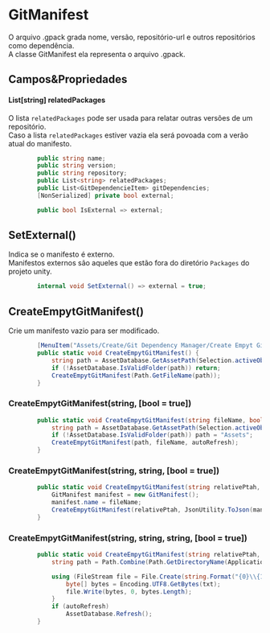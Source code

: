 # GitManifest
O arquivo .gpack grada nome, versão, repositório-url e outros repositórios como dependência.<br/>
A classe GitManifest ela representa o arquivo .gpack.
## Campos&Propriedades
#### List[string] relatedPackages
O lista `relatedPackages` pode ser usada para relatar outras versões de um repositório.<br/>
Caso a lista `relatedPackages` estiver vazia ela será povoada com a verão atual do manifesto.
```c#
        public string name;
        public string version;
        public string repository;
        public List<string> relatedPackages;
        public List<GitDependencieItem> gitDependencies;
        [NonSerialized] private bool external;

        public bool IsExternal => external;
```
## SetExternal()
Indica se o manifesto é externo.<br/>
Manifestos externos são aqueles que estão fora do diretório `Packages` do projeto unity.
```c#
        internal void SetExternal() => external = true;
```
## CreateEmpytGitManifest()
Crie um manifesto vazio para ser modificado.
```c#
        [MenuItem("Assets/Create/Git Dependency Manager/Create Empyt GitManifest")]
        public static void CreateEmpytGitManifest() {
            string path = AssetDatabase.GetAssetPath(Selection.activeObject);
            if (!AssetDatabase.IsValidFolder(path)) return;
            CreateEmpytGitManifest(Path.GetFileName(path));
        }
```
### CreateEmpytGitManifest(string, [bool = true])
```c#
        public static void CreateEmpytGitManifest(string fileName, bool autoRefresh = true) {
            string path = AssetDatabase.GetAssetPath(Selection.activeObject);
            if (!AssetDatabase.IsValidFolder(path)) path = "Assets";
            CreateEmpytGitManifest(path, fileName, autoRefresh);
        }
```
### CreateEmpytGitManifest(string, string, [bool = true])
```c#
        public static void CreateEmpytGitManifest(string relativePtah, string fileName, bool autoRefresh = true) {
            GitManifest manifest = new GitManifest();
            manifest.name = fileName;
            CreateEmpytGitManifest(relativePtah, JsonUtility.ToJson(manifest, true), fileName, autoRefresh);
        }
```
### CreateEmpytGitManifest(string, string, string, [bool = true])
```c#
        public static void CreateEmpytGitManifest(string relativePtah, string txt, string fileName, bool autoRefresh = true) {
            string path = Path.Combine(Path.GetDirectoryName(Application.dataPath), relativePtah);

            using (FileStream file = File.Create(string.Format("{0}\\{1}.gpack", path, fileName))) {
                byte[] bytes = Encoding.UTF8.GetBytes(txt);
                file.Write(bytes, 0, bytes.Length);
            }
            if (autoRefresh)
                AssetDatabase.Refresh();
        }
```
